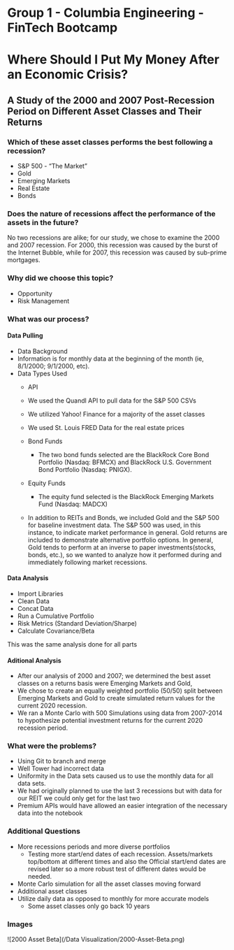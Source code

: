 ﻿# Group 1 - Columbia Engineering - FinTech Bootcamp

# Where Should I Put My Money After an Economic Crisis?

## A Study of the 2000 and 2007 Post-Recession Period on Different Asset Classes and Their Returns

### Which of these asset classes performs the best following a recession?

* S&P 500 - “The Market” 
* Gold
* Emerging Markets
* Real Estate
* Bonds

### Does the nature of recessions affect the performance of the assets in the future?

No two recessions are alike; for our study, we chose to examine the 2000 and 2007 recession. For 2000, this recession was caused by the burst of the Internet Bubble, while for 2007, this recession was caused by sub-prime mortgages.

### Why did we choose this topic?

* Opportunity
* Risk Management

### What was our process?

#### Data Pulling

* Data Background
* Information is for monthly data at the beginning of the month (ie, 8/1/2000; 9/1/2000, etc).
* Data Types Used
	* API
	* We used the Quandl API to pull data for the S&P 500
CSVs
	* We utilized Yahoo! Finance for a majority of the asset classes
	* We used St. Louis FRED Data for the real estate prices
	* Bond Funds
		* The two bond funds selected are the BlackRock Core Bond Portfolio (Nasdaq: BFMCX) and BlackRock U.S. Government Bond Portfolio (Nasdaq: PNIGX). 
	* Equity Funds
		* The equity fund selected is the BlackRock Emerging Markets Fund (Nasdaq: MADCX)

	* In addition to REITs and Bonds, we included Gold and the S&P 500 for baseline investment data. The S&P 500 was used, in this instance, to indicate market performance in general. Gold returns are included to demonstrate alternative portfolio options. In general, Gold tends to perform at an inverse to paper investments(stocks, bonds, etc.), so we wanted to analyze how it performed during and immediately following market recessions.  

#### Data Analysis

* Import Libraries
* Clean Data
* Concat Data
* Run a Cumulative Portfolio
* Risk Metrics (Standard Deviation/Sharpe)
* Calculate Covariance/Beta

This was the same analysis done for all parts

#### Aditional Analysis

* After our analysis of 2000 and 2007; we determined the best asset classes on a returns basis were Emerging Markets and Gold, 
* We chose to create an equally weighted portfolio (50/50) split between Emerging Markets and Gold to create simulated return values for the current 2020 recession.
* We ran a Monte Carlo with 500 Simulations using data from 2007-2014 to hypothesize potential investment returns for the current 2020 recession period. 

### What were the problems?

* Using Git to branch and merge
* Well Tower had incorrect data
* Uniformity in the Data sets caused us to use the monthly data 
for all data sets. 
* We had originally planned to use the last 3 recessions but with data for our REIT we could only get for the last two
* Premium APIs would have allowed an easier integration of the necessary data into the notebook

### Additional Questions

* More recessions periods and more diverse portfolios 
	* Testing more start/end dates of each recession. Assets/markets top/bottom at different times and also the Official start/end dates are revised later so a more robust test of different dates would be needed.
* Monte Carlo simulation for all the asset classes moving forward
* Additional asset classes
* Utilize daily data as opposed to monthly for more accurate models
	* Some asset classes only go back 10 years

### Images

![2000 Asset Beta](/Data Visualization/2000-Asset-Beta.png)
